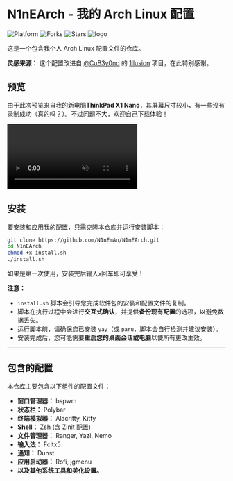 
# N1nEArch - 我的 Arch Linux 配置
![Platform](https://img.shields.io/badge/platform-ArchLinux-blueviolet)
![Forks](https://img.shields.io/github/forks/N1nEmAn/N1nEArch)
![Stars](https://img.shields.io/github/stars/N1nEmAn/N1nEArch)
![logo](https://github.com/user-attachments/assets/d20a1096-32ff-444b-9d06-8944ba33d1eb)


这是一个包含我个人 Arch Linux 配置文件的仓库。

**灵感来源：**
这个配置改进自 [@CuB3y0nd](https://github.com/CuB3y0nd) 的 [1llusion](https://github.com/CuB3y0nd/1llusion) 项目，在此特别感谢。

## 预览
由于此次预览来自我的新电脑**ThinkPad X1 Nano**，其屏幕尺寸较小，有一些没有录制成功（真的吗？）。不过问题不大，欢迎自己下载体验！

<video src="https://github.com/user-attachments/assets/0e88334f-8db1-48e7-885b-ea54c983bcf3" autoplay loop muted></video>



## 安装



要安装和应用我的配置，只需克隆本仓库并运行安装脚本：

```bash
git clone https://github.com/N1nEmAn/N1nEArch.git
cd N1nEArch
chmod +x install.sh
./install.sh
```

如果是第一次使用，安装完后输入`x`回车即可享受！


**注意：**

  * `install.sh` 脚本会引导您完成软件包的安装和配置文件的复制。
  * 脚本在执行过程中会进行**交互式确认**，并提供**备份现有配置**的选项，以避免数据丢失。
  * 运行脚本前，请确保您已安装 `yay`（或 `paru`，脚本会自行检测并建议安装）。
  * 安装完成后，您可能需要**重启您的桌面会话或电脑**以使所有更改生效。

-----

## 包含的配置

本仓库主要包含以下组件的配置文件：

  * **窗口管理器：** bspwm
  * **状态栏：** Polybar
  * **终端模拟器：** Alacritty, Kitty
  * **Shell：** Zsh (含 Zinit 配置)
  * **文件管理器：** Ranger, Yazi, Nemo
  * **输入法：** Fcitx5
  * **通知：** Dunst
  * **应用启动器：** Rofi, jgmenu
  * **以及其他系统工具和美化设置。**

